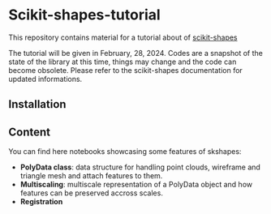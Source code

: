 Scikit-shapes-tutorial
======================

This repository contains material for a tutorial about of [scikit-shapes](github.com/scikit-shapes/scikit-shapes)

The tutorial will be given in February, 28, 2024. Codes are a snapshot of the state of the library at this time, things may change and the code can become obsolete. Please refer to the scikit-shapes documentation for updated informations.

Installation
------------

Content
-------

You can find here notebooks showcasing some features of skshapes:

- **PolyData class**: data structure for handling point clouds, wireframe and triangle mesh and attach features to them.
- **Multiscaling**: multiscale representation of a PolyData object and how features can be preserved accross scales.
- **Registration**
